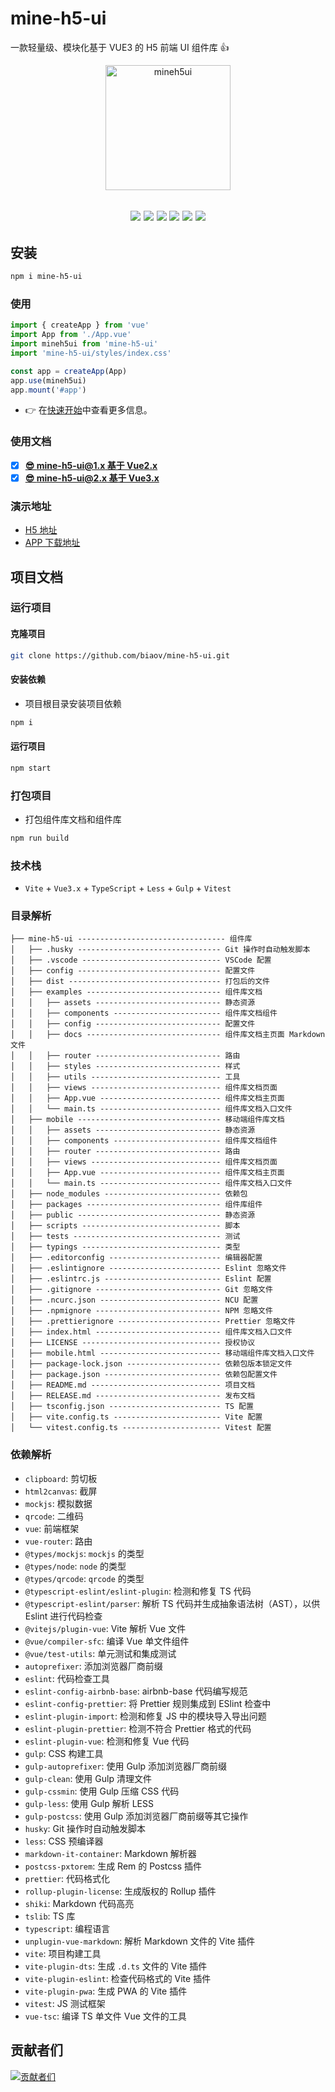 # mine-h5-ui

一款轻量级、模块化基于 VUE3 的 H5 前端 UI 组件库 👍

<p align="center">
    <a href="https://mineh5ui.biaov.cn/v2">
        <img src="https://mineh5ui.biaov.cn/v2/logo.svg" width="200px" title="mineh5ui" alt="mineh5ui">
    </a>
</p>

<h2 align="center">
  <a href="https://mineh5ui.biaov.cn/v2"><img src="https://img.shields.io/npm/v/mine-h5-ui.svg?logo=npm" /></a>
  <a href="https://www.npmjs.com/package/mine-h5-ui"><img src="https://img.shields.io/npm/dt/mine-h5-ui?logo=Markdown" /></a>
  <a href="https://www.npmjs.com/package/mine-h5-ui"><img src="https://packagephobia.com/badge?p=mine-h5-ui" /></a>
  <a href="https://github.com/biaov/mine-h5-ui/blob/main/LICENSE"><img src="https://img.shields.io/github/license/biaov/mine-h5-ui.svg?logo=Unlicense" /></a>
  <a href="https://github.com/biaov/mine-h5-ui/blob/main/.eslintrc.js"><img src="https://img.shields.io/badge/eslint-prettier-blue?logo=eslint" /></a>
  <a href="https://vscode.dev/github/biaov/mine-h5-ui"><img src="https://img.shields.io/badge/open-Visual Studio Code-blue?logo=visualstudiocode" /></a>
</h2>

## 安装

```sh
npm i mine-h5-ui
```

### 使用

```js
import { createApp } from 'vue'
import App from './App.vue'
import mineh5ui from 'mine-h5-ui'
import 'mine-h5-ui/styles/index.css'

const app = createApp(App)
app.use(mineh5ui)
app.mount('#app')
```

- 👉 在[快速开始](https://mineh5ui.biaov.cn/v2/doc/start)中查看更多信息。

### 使用文档

- [x] **[😎 mine-h5-ui@1.x 基于 Vue2.x](https://mineh5ui.biaov.cn/)**
- [x] **[😎 mine-h5-ui@2.x 基于 Vue3.x](https://mineh5ui.biaov.cn/v2)**

### 演示地址

- [H5 地址](https://mineh5ui.biaov.cn/v2/)
- [APP 下载地址](https://github.com/biaov/mine-h5-ui/releases)

## 项目文档

### 运行项目

#### 克隆项目

```sh
git clone https://github.com/biaov/mine-h5-ui.git
```

#### 安装依赖

- 项目根目录安装项目依赖

```sh
npm i
```

#### 运行项目

```sh
npm start
```

### 打包项目

- 打包组件库文档和组件库

```sh
npm run build
```

### 技术栈

- `Vite` + `Vue3.x` + `TypeScript` + `Less` + `Gulp` + `Vitest`

### 目录解析

```MD
├── mine-h5-ui --------------------------------- 组件库
│   ├── .husky -------------------------------- Git 操作时自动触发脚本
│   ├── .vscode ------------------------------- VSCode 配置
│   ├── config -------------------------------- 配置文件
│   ├── dist ---------------------------------- 打包后的文件
│   ├── examples ------------------------------ 组件库文档
│   │   ├── assets ---------------------------- 静态资源
│   │   ├── components ------------------------ 组件库文档组件
│   │   ├── config ---------------------------- 配置文件
│   │   ├── docs ------------------------------ 组件库文档主页面 Markdown 文件
│   │   ├── router ---------------------------- 路由
│   │   ├── styles ---------------------------- 样式
│   │   ├── utils ----------------------------- 工具
│   │   ├── views ----------------------------- 组件库文档页面
│   │   ├── App.vue --------------------------- 组件库文档主页面
│   │   └── main.ts --------------------------- 组件库文档入口文件
│   ├── mobile -------------------------------- 移动端组件库文档
│   │   ├── assets ---------------------------- 静态资源
│   │   ├── components ------------------------ 组件库文档组件
│   │   ├── router ---------------------------- 路由
│   │   ├── views ----------------------------- 组件库文档页面
│   │   ├── App.vue --------------------------- 组件库文档主页面
│   │   └── main.ts --------------------------- 组件库文档入口文件
│   ├── node_modules -------------------------- 依赖包
│   ├── packages ------------------------------ 组件库组件
│   ├── public -------------------------------- 静态资源
│   ├── scripts ------------------------------- 脚本
│   ├── tests --------------------------------- 测试
│   ├── typings ------------------------------- 类型
│   ├── .editorconfig ------------------------- 编辑器配置
│   ├── .eslintignore ------------------------- Eslint 忽略文件
│   ├── .eslintrc.js -------------------------- Eslint 配置
│   ├── .gitignore ---------------------------- Git 忽略文件
│   ├── .ncurc.json --------------------------- NCU 配置
│   ├── .npmignore ---------------------------- NPM 忽略文件
│   ├── .prettierignore ----------------------- Prettier 忽略文件
│   ├── index.html ---------------------------- 组件库文档入口文件
│   ├── LICENSE ------------------------------- 授权协议
│   ├── mobile.html --------------------------- 移动端组件库文档入口文件
│   ├── package-lock.json --------------------- 依赖包版本锁定文件
│   ├── package.json -------------------------- 依赖包配置文件
│   ├── README.md ----------------------------- 项目文档
│   ├── RELEASE.md ---------------------------- 发布文档
│   ├── tsconfig.json ------------------------- TS 配置
│   ├── vite.config.ts ------------------------ Vite 配置
│   └── vitest.config.ts ---------------------- Vitest 配置
```

### 依赖解析

- `clipboard`: 剪切板
- `html2canvas`: 截屏
- `mockjs`: 模拟数据
- `qrcode`: 二维码
- `vue`: 前端框架
- `vue-router`: 路由
- `@types/mockjs`: `mockjs` 的类型
- `@types/node`: `node` 的类型
- `@types/qrcode`: `qrcode` 的类型
- `@typescript-eslint/eslint-plugin`: 检测和修复 TS 代码
- `@typescript-eslint/parser`: 解析 TS 代码并生成抽象语法树（AST），以供 Eslint 进行代码检查
- `@vitejs/plugin-vue`: Vite 解析 Vue 文件
- `@vue/compiler-sfc`: 编译 Vue 单文件组件
- `@vue/test-utils`: 单元测试和集成测试
- `autoprefixer`: 添加浏览器厂商前缀
- `eslint`: 代码检查工具
- `eslint-config-airbnb-base`: airbnb-base 代码编写规范
- `eslint-config-prettier`: 将 Prettier 规则集成到 ESlint 检查中
- `eslint-plugin-import`: 检测和修复 JS 中的模块导入导出问题
- `eslint-plugin-prettier`: 检测不符合 Prettier 格式的代码
- `eslint-plugin-vue`: 检测和修复 Vue 代码
- `gulp`: CSS 构建工具
- `gulp-autoprefixer`: 使用 Gulp 添加浏览器厂商前缀
- `gulp-clean`: 使用 Gulp 清理文件
- `gulp-cssmin`: 使用 Gulp 压缩 CSS 代码
- `gulp-less`: 使用 Gulp 解析 LESS
- `gulp-postcss`: 使用 Gulp 添加浏览器厂商前缀等其它操作
- `husky`: Git 操作时自动触发脚本
- `less`: CSS 预编译器
- `markdown-it-container`: Markdown 解析器
- `postcss-pxtorem`: 生成 Rem 的 Postcss 插件
- `prettier`: 代码格式化
- `rollup-plugin-license`: 生成版权的 Rollup 插件
- `shiki`: Markdown 代码高亮
- `tslib`: TS 库
- `typescript`: 编程语言
- `unplugin-vue-markdown`: 解析 Markdown 文件的 Vite 插件
- `vite`: 项目构建工具
- `vite-plugin-dts`: 生成 `.d.ts` 文件的 Vite 插件
- `vite-plugin-eslint`: 检查代码格式的 Vite 插件
- `vite-plugin-pwa`: 生成 PWA 的 Vite 插件
- `vitest`: JS 测试框架
- `vue-tsc`: 编译 TS 单文件 Vue 文件的工具

## 贡献者们

[![贡献者们](https://contrib.rocks/image?repo=biaov/mine-h5-ui)](https://github.com/biaov/mine-h5-ui/graphs/contributors)
